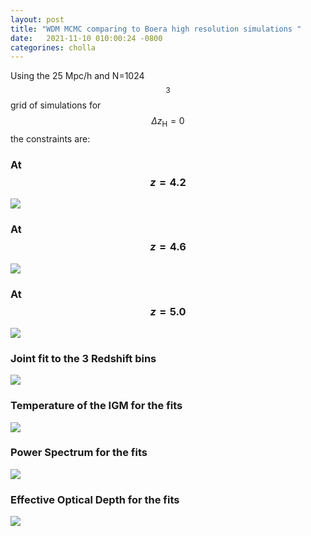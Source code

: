```yaml
---
layout: post
title: "WDM MCMC comparing to Boera high resolution simulations "
date:   2021-11-10 010:00:24 -0800
categorines: cholla
---
```


Using the 25 Mpc/h and N=1024$$^3$$ grid of simulations for $$\Delta z_\mathrm{H}=0$$ the constraints are:

### At $$z=4.2$$
<img src="{{ site.url }}assets/images/wdm_boera_deltaZ_0/corner_z0.png">

### At $$z=4.6$$
<img src="{{ site.url }}assets/images/wdm_boera_deltaZ_0/corner_z1.png">

### At $$z=5.0$$
<img src="{{ site.url }}assets/images/wdm_boera_deltaZ_0/corner_z2.png">


### Joint fit to the 3 Redshift bins
<img src="{{ site.url }}assets/images/wdm_boera_deltaZ_0/corner_joint.png">


### Temperature of the IGM for the fits
<img src="{{ site.url }}assets/images/wdm_boera_deltaZ_0/fig_T0_fit_to_boera.png">

### Power Spectrum for the fits
<img src="{{ site.url }}assets/images/wdm_boera_deltaZ_0/flux_ps.png">

### Effective Optical Depth for the fits
<img src="{{ site.url }}assets/images/wdm_boera_deltaZ_0/fig_HI_tau_wdm.png">

